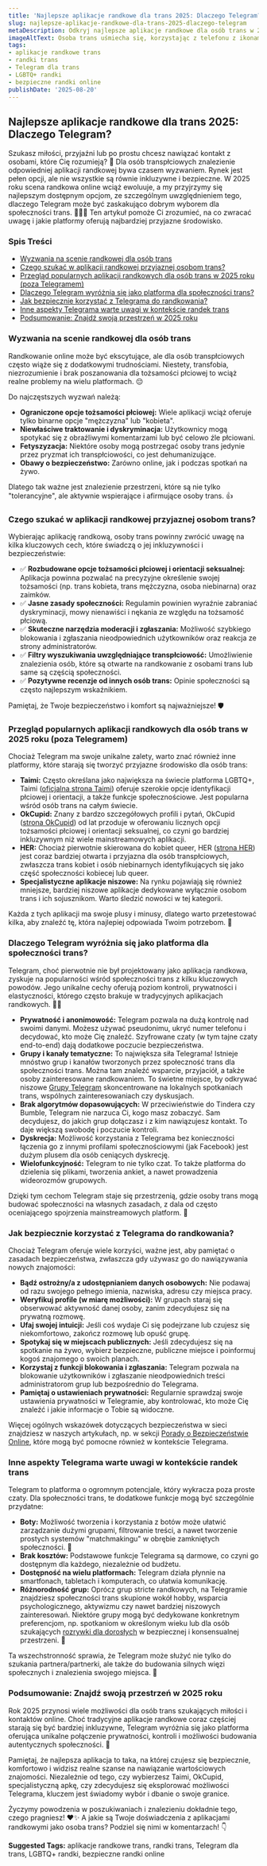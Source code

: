 ```yaml
---
title: 'Najlepsze aplikacje randkowe dla trans 2025: Dlaczego Telegram?'
slug: najlepsze-aplikacje-randkowe-dla-trans-2025-dlaczego-telegram
metaDescription: Odkryj najlepsze aplikacje randkowe dla osób trans w 2025! Dowiedz się, dlaczego Telegram zyskuje na popularności i jak bezpiecznie go używać. Porady i przegląd.
imageAltText: Osoba trans uśmiecha się, korzystając z telefonu z ikonami aplikacji randkowych i Telegrama w tle, symbolizując wybór i społeczność.
tags:
- aplikacje randkowe trans
- randki trans
- Telegram dla trans
- LGBTQ+ randki
- bezpieczne randki online
publishDate: '2025-08-20'
---
```


## Najlepsze aplikacje randkowe dla trans 2025: Dlaczego Telegram?

Szukasz miłości, przyjaźni lub po prostu chcesz nawiązać kontakt z osobami, które Cię rozumieją? 💖 Dla osób transpłciowych znalezienie odpowiedniej aplikacji randkowej bywa czasem wyzwaniem. Rynek jest pełen opcji, ale nie wszystkie są równie inkluzywne i bezpieczne. W 2025 roku scena randkowa online wciąż ewoluuje, a my przyjrzymy się najlepszym dostępnym opcjom, ze szczególnym uwzględnieniem tego, dlaczego Telegram może być zaskakująco dobrym wyborem dla społeczności trans. 🏳️‍⚧️✨ Ten artykuł pomoże Ci zrozumieć, na co zwracać uwagę i jakie platformy oferują najbardziej przyjazne środowisko.

### Spis Treści
- [Wyzwania na scenie randkowej dla osób trans](#wyzwania-na-scenie-randkowej-dla-osob-trans)
- [Czego szukać w aplikacji randkowej przyjaznej osobom trans?](#czego-szukac-w-aplikacji-randkowej-przyjaznej-osobom-trans)
- [Przegląd popularnych aplikacji randkowych dla osób trans w 2025 roku (poza Telegramem)](#przeglad-popularnych-aplikacji-randkowych-dla-osob-trans-w-2025-roku-poza-telegramem)
- [Dlaczego Telegram wyróżnia się jako platforma dla społeczności trans?](#dlaczego-telegram-wyroznia-sie-jako-platforma-dla-spolecznosci-trans)
- [Jak bezpiecznie korzystać z Telegrama do randkowania?](#jak-bezpiecznie-korzystac-z-telegrama-do-randkowania)
- [Inne aspekty Telegrama warte uwagi w kontekście randek trans](#inne-aspekty-telegrama-warte-uwagi-w-kontekscie-randek-trans)
- [Podsumowanie: Znajdź swoją przestrzeń w 2025 roku](#podsumowanie-znajdz-swoja-przestrzen-w-2025-roku)

### Wyzwania na scenie randkowej dla osób trans

Randkowanie online może być ekscytujące, ale dla osób transpłciowych często wiąże się z dodatkowymi trudnościami. Niestety, transfobia, niezrozumienie i brak poszanowania dla tożsamości płciowej to wciąż realne problemy na wielu platformach. 😔

Do najczęstszych wyzwań należą:
*   **Ograniczone opcje tożsamości płciowej:** Wiele aplikacji wciąż oferuje tylko binarne opcje "mężczyzna" lub "kobieta".
*   **Niewłaściwe traktowanie i dyskryminacja:** Użytkownicy mogą spotykać się z obraźliwymi komentarzami lub być celowo źle płciowani.
*   **Fetyszyzacja:** Niektóre osoby mogą postrzegać osoby trans jedynie przez pryzmat ich transpłciowości, co jest dehumanizujące.
*   **Obawy o bezpieczeństwo:** Zarówno online, jak i podczas spotkań na żywo.

Dlatego tak ważne jest znalezienie przestrzeni, które są nie tylko "tolerancyjne", ale aktywnie wspierające i afirmujące osoby trans. 👍

### Czego szukać w aplikacji randkowej przyjaznej osobom trans?

Wybierając aplikację randkową, osoby trans powinny zwrócić uwagę na kilka kluczowych cech, które świadczą o jej inkluzywności i bezpieczeństwie:

*   ✅ **Rozbudowane opcje tożsamości płciowej i orientacji seksualnej:** Aplikacja powinna pozwalać na precyzyjne określenie swojej tożsamości (np. trans kobieta, trans mężczyzna, osoba niebinarna) oraz zaimków.
*   ✅ **Jasne zasady społeczności:** Regulamin powinien wyraźnie zabraniać dyskryminacji, mowy nienawiści i nękania ze względu na tożsamość płciową.
*   ✅ **Skuteczne narzędzia moderacji i zgłaszania:** Możliwość szybkiego blokowania i zgłaszania nieodpowiednich użytkowników oraz reakcja ze strony administratorów.
*   ✅ **Filtry wyszukiwania uwzględniające transpłciowość:** Umożliwienie znalezienia osób, które są otwarte na randkowanie z osobami trans lub same są częścią społeczności.
*   ✅ **Pozytywne recenzje od innych osób trans:** Opinie społeczności są często najlepszym wskaźnikiem.

Pamiętaj, że Twoje bezpieczeństwo i komfort są najważniejsze! 🛡️

### Przegląd popularnych aplikacji randkowych dla osób trans w 2025 roku (poza Telegramem)

Chociaż Telegram ma swoje unikalne zalety, warto znać również inne platformy, które starają się tworzyć przyjazne środowisko dla osób trans:

*   **Taimi:** Często określana jako największa na świecie platforma LGBTQ+, Taimi ([oficjalna strona Taimi](https://taimi.com/)) oferuje szerokie opcje identyfikacji płciowej i orientacji, a także funkcje społecznościowe. Jest popularna wśród osób trans na całym świecie.
*   **OkCupid:** Znany z bardzo szczegółowych profili i pytań, OkCupid ([strona OkCupid](https://www.okcupid.com/)) od lat przoduje w oferowaniu licznych opcji tożsamości płciowej i orientacji seksualnej, co czyni go bardziej inkluzywnym niż wiele mainstreamowych aplikacji.
*   **HER:** Chociaż pierwotnie skierowana do kobiet queer, HER ([strona HER](https://weareher.com/)) jest coraz bardziej otwarta i przyjazna dla osób transpłciowych, zwłaszcza trans kobiet i osób niebinarnych identyfikujących się jako część społeczności kobiecej lub queer.
*   **Specjalistyczne aplikacje niszowe:** Na rynku pojawiają się również mniejsze, bardziej niszowe aplikacje dedykowane wyłącznie osobom trans i ich sojusznikom. Warto śledzić nowości w tej kategorii.

Każda z tych aplikacji ma swoje plusy i minusy, dlatego warto przetestować kilka, aby znaleźć tę, która najlepiej odpowiada Twoim potrzebom. 🧐

### Dlaczego Telegram wyróżnia się jako platforma dla społeczności trans?

Telegram, choć pierwotnie nie był projektowany jako aplikacja randkowa, zyskuje na popularności wśród społeczności trans z kilku kluczowych powodów. Jego unikalne cechy oferują poziom kontroli, prywatności i elastyczności, którego często brakuje w tradycyjnych aplikacjach randkowych. 💬🔐

*   **Prywatność i anonimowość:** Telegram pozwala na dużą kontrolę nad swoimi danymi. Możesz używać pseudonimu, ukryć numer telefonu i decydować, kto może Cię znaleźć. Szyfrowane czaty (w tym tajne czaty end-to-end) dają dodatkowe poczucie bezpieczeństwa.
*   **Grupy i kanały tematyczne:** To największa siła Telegrama! Istnieje mnóstwo grup i kanałów tworzonych przez społeczność trans dla społeczności trans. Można tam znaleźć wsparcie, przyjaciół, a także osoby zainteresowane randkowaniem. To świetne miejsce, by odkrywać niszowe [Grupy Telegram](/grupy) skoncentrowane na lokalnych spotkaniach trans, wspólnych zainteresowaniach czy dyskusjach.
*   **Brak algorytmów dopasowujących:** W przeciwieństwie do Tindera czy Bumble, Telegram nie narzuca Ci, kogo masz zobaczyć. Sam decydujesz, do jakich grup dołączasz i z kim nawiązujesz kontakt. To daje większą swobodę i poczucie kontroli.
*   **Dyskrecja:** Możliwość korzystania z Telegrama bez konieczności łączenia go z innymi profilami społecznościowymi (jak Facebook) jest dużym plusem dla osób ceniących dyskrecję.
*   **Wielofunkcyjność:** Telegram to nie tylko czat. To także platforma do dzielenia się plikami, tworzenia ankiet, a nawet prowadzenia wideorozmów grupowych.

Dzięki tym cechom Telegram staje się przestrzenią, gdzie osoby trans mogą budować społeczności na własnych zasadach, z dala od często oceniającego spojrzenia mainstreamowych platform. 🤝

### Jak bezpiecznie korzystać z Telegrama do randkowania?

Chociaż Telegram oferuje wiele korzyści, ważne jest, aby pamiętać o zasadach bezpieczeństwa, zwłaszcza gdy używasz go do nawiązywania nowych znajomości:

*   **Bądź ostrożny/a z udostępnianiem danych osobowych:** Nie podawaj od razu swojego pełnego imienia, nazwiska, adresu czy miejsca pracy.
*   **Weryfikuj profile (w miarę możliwości):** W grupach staraj się obserwować aktywność danej osoby, zanim zdecydujesz się na prywatną rozmowę.
*   **Ufaj swojej intuicji:** Jeśli coś wydaje Ci się podejrzane lub czujesz się niekomfortowo, zakończ rozmowę lub opuść grupę.
*   **Spotykaj się w miejscach publicznych:** Jeśli zdecydujesz się na spotkanie na żywo, wybierz bezpieczne, publiczne miejsce i poinformuj kogoś znajomego o swoich planach.
*   **Korzystaj z funkcji blokowania i zgłaszania:** Telegram pozwala na blokowanie użytkowników i zgłaszanie nieodpowiednich treści administratorom grup lub bezpośrednio do Telegrama.
*   **Pamiętaj o ustawieniach prywatności:** Regularnie sprawdzaj swoje ustawienia prywatności w Telegramie, aby kontrolować, kto może Cię znaleźć i jakie informacje o Tobie są widoczne.

Więcej ogólnych wskazówek dotyczących bezpieczeństwa w sieci znajdziesz w naszych artykułach, np. w sekcji [Porady o Bezpieczeństwie Online](/porady/bezpieczenstwo-online), które mogą być pomocne również w kontekście Telegrama.

### Inne aspekty Telegrama warte uwagi w kontekście randek trans

Telegram to platforma o ogromnym potencjale, który wykracza poza proste czaty. Dla społeczności trans, te dodatkowe funkcje mogą być szczególnie przydatne:

*   **Boty:** Możliwość tworzenia i korzystania z botów może ułatwić zarządzanie dużymi grupami, filtrowanie treści, a nawet tworzenie prostych systemów "matchmakingu" w obrębie zamkniętych społeczności. 🤖
*   **Brak kosztów:** Podstawowe funkcje Telegrama są darmowe, co czyni go dostępnym dla każdego, niezależnie od budżetu.
*   **Dostępność na wielu platformach:** Telegram działa płynnie na smartfonach, tabletach i komputerach, co ułatwia komunikację.
*   **Różnorodność grup:** Oprócz grup stricte randkowych, na Telegramie znajdziesz społeczności trans skupione wokół hobby, wsparcia psychologicznego, aktywizmu czy nawet bardziej niszowych zainteresowań. Niektóre grupy mogą być dedykowane konkretnym preferencjom, np. spotkaniom w określonym wieku lub dla osób szukających [rozrywki dla dorosłych](/chat/dla-doroslych) w bezpiecznej i konsensualnej przestrzeni. 🔞

Ta wszechstronność sprawia, że Telegram może służyć nie tylko do szukania partnera/partnerki, ale także do budowania silnych więzi społecznych i znalezienia swojego miejsca. 🥳

### Podsumowanie: Znajdź swoją przestrzeń w 2025 roku

Rok 2025 przynosi wiele możliwości dla osób trans szukających miłości i kontaktów online. Choć tradycyjne aplikacje randkowe coraz częściej starają się być bardziej inkluzywne, Telegram wyróżnia się jako platforma oferująca unikalne połączenie prywatności, kontroli i możliwości budowania autentycznych społeczności. 🌟

Pamiętaj, że najlepsza aplikacja to taka, na której czujesz się bezpiecznie, komfortowo i widzisz realne szanse na nawiązanie wartościowych znajomości. Niezależnie od tego, czy wybierzesz Taimi, OkCupid, specjalistyczną apkę, czy zdecydujesz się eksplorować możliwości Telegrama, kluczem jest świadomy wybór i dbanie o swoje granice.

Życzymy powodzenia w poszukiwaniach i znalezieniu dokładnie tego, czego pragniesz! ❤️✨ A jakie są Twoje doświadczenia z aplikacjami randkowymi jako osoba trans? Podziel się nimi w komentarzach! 👇




**Suggested Tags:**
aplikacje randkowe trans, randki trans, Telegram dla trans, LGBTQ+ randki, bezpieczne randki online
